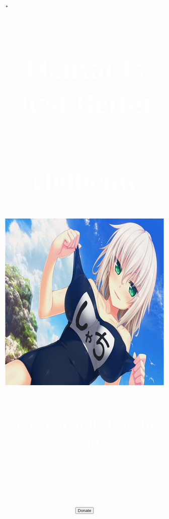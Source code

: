 +<!DOCTYPE html>
<html>

<head>

<title>Better Hentai</title>

<link rel="shortcut icon" href="images/favicon2.png" type="image/ico" />

<center>


<font size="10" color="white" face="verdana">

<h1>Hentai Is Just Better</h1>
<h1>1000cow</h1>
</font>


</center>



<center>

<img src="images/teaser.jpg" alt="you will just have to wait" style="width:722px;height:527.5px;">
</center>

<center>

<font size="5" color="white" face="verdana">
<br>
<h1> But You Still Have To Wait</h1>

</font>

<font size="1" color="white" face="verdana">

<br>
<br>
<h1> Website Under Development @8/10/2018<br>Should Be Up In The Next Few Weeks
</h1>
</center>
</font>
<br>
<center>
<button><a href="https://www.paypal.me/BestHentai" style="text-decoration: none;">Donate</a></button>
</center>
<style>
 
body {
    background-color: #0000FF;
}

button {
background-color: white;
 border: none;
 font-size: 26px;
   font-weight: bold;
  
 }


</style>
</head>
</html>